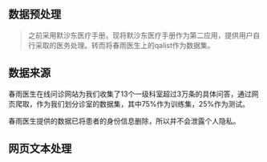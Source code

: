 ## 数据预处理

> 之前采用默沙东医疗手册。现将默沙东医疗手册作为第二应用，提供用户自行采取的医务处理。转而将春雨医生上的qalist作为数据集。

## 数据来源

​	春雨医生在线问诊网站为我们收集了13个一级科室超过3万条的具体问答，通过网页爬取，作为我们划分诊室的数据集，其中75%作为训练集，25%作为测试。

​	春雨医生提供的数据已将患者的身份信息删除，所以并不会泄露个人隐私。

## 网页文本处理



